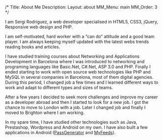 /*
Title: About Me
Description: 
Layout: about
MM_Menu: main
MM_Order: 3
*/

I am Sergi Rodriguez, a web developer specialised in HTML5, CSS3, jQuery, Responsive web design and PHP. 

I am self-motivated, hard worker with a “can do” attitude and a good team player. I am always keeping myself updated with the latest webs trends reading books and articles.

I have studied training courses about Networking and Applications Development in Barcelona where I was introduced to networking and programing languages like Basic.Net, C#.Net, ASP 3.0 and PHP.
Finally I ended starting to work with open source web technologies like PHP and MySQL in several companies in Barcelona, most of them digital agencies. During this period, I changed job a few times and I learned different ways to work and adapt to different types and sizes of teams.

After a few years I decided to seek more challenges and improve my career as a developer abroad and then I started to look for a new job. I got the chance to move to London with a job. Later I changed job and finally I moved to Brighton where I am working.

In my spare time, I have studied other technologies such as Java, Prestashop, Wordpress and Android on my own. I have also built a few applications in Android ([PassGenerator](/portfolio/project/passgenerator "PassGenerator") and [MyFeeds](/portfolio/project/myfeeds "MyFeeds")).
